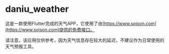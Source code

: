 # daniu_weather

这是一款使用Flutter完成的天气APP，它使用了由[https://www.sojson.com](https://www.sojson.com)提供的免费接口。

请注意，该应用仅供参考，因为天气信息存在较大的延迟，不建议作为日常使用的天气预报工具。